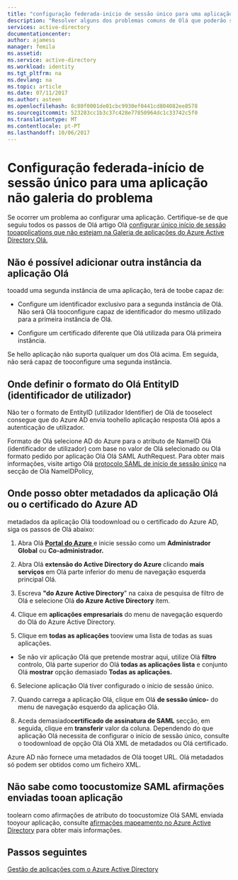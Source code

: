 ```yaml
---
title: "configuração federada-início de sessão único para uma aplicação não Galeria de aaaProblem | Microsoft Docs"
description: "Resolver alguns dos problemas comuns de Olá que poderão surgir quando configurar aplicação SAML personalizada federado único início de sessão tooyour que não está listada no Olá Galeria de aplicações do Azure AD"
services: active-directory
documentationcenter: 
author: ajamess
manager: femila
ms.assetid: 
ms.service: active-directory
ms.workload: identity
ms.tgt_pltfrm: na
ms.devlang: na
ms.topic: article
ms.date: 07/11/2017
ms.author: asteen
ms.openlocfilehash: 8c80f0001de01cbc9930ef0441cd804082ee8578
ms.sourcegitcommit: 523283cc1b3c37c428e77850964dc1c33742c5f0
ms.translationtype: MT
ms.contentlocale: pt-PT
ms.lasthandoff: 10/06/2017
---
```

# <a name="problem-configuring-federated-single-sign-on-for-a-non-gallery-application"></a>Configuração federada-início de sessão único para uma aplicação não galeria do problema

Se ocorrer um problema ao configurar uma aplicação. Certifique-se de que seguiu todos os passos de Olá artigo Olá [configurar único início de sessão tooapplications que não estejam na Galeria de aplicações do Azure Active Directory Olá.](https://docs.microsoft.com/azure/active-directory/active-directory-saas-custom-apps)

## <a name="cant-add-another-instance-of-hello-application"></a>Não é possível adicionar outra instância da aplicação Olá

tooadd uma segunda instância de uma aplicação, terá de toobe capaz de:

-   Configure um identificador exclusivo para a segunda instância de Olá. Não será Olá tooconfigure capaz de identificador do mesmo utilizado para a primeira instância de Olá.

-   Configure um certificado diferente que Olá utilizada para Olá primeira instância.

Se hello aplicação não suporta qualquer um dos Olá acima. Em seguida, não será capaz de tooconfigure uma segunda instância.

## <a name="where-do-i-set-hello-entityid-user-identifier-format"></a>Onde definir o formato do Olá EntityID (identificador de utilizador)

Não ter o formato de EntityID (utilizador Identifier) de Olá de tooselect consegue que do Azure AD envia toohello aplicação resposta Olá após a autenticação de utilizador.

Formato de Olá selecione AD do Azure para o atributo de NameID Olá (identificador de utilizador) com base no valor de Olá selecionado ou Olá formato pedido por aplicação Olá Olá SAML AuthRequest. Para obter mais informações, visite artigo Olá [protocolo SAML de início de sessão único](https://docs.microsoft.com/azure/active-directory/develop/active-directory-single-sign-on-protocol-reference#authnrequest) na secção de Olá NameIDPolicy,

## <a name="where-do-i-get-hello-application-metadata-or-certificate-from-azure-ad"></a>Onde posso obter metadados da aplicação Olá ou o certificado do Azure AD

metadados da aplicação Olá toodownload ou o certificado do Azure AD, siga os passos de Olá abaixo:

1.  Abra Olá [ **Portal do Azure** ](https://portal.azure.com/) e inicie sessão como um **Administrador Global** ou **Co-administrador.**

2.  Abra Olá **extensão do Active Directory do Azure** clicando **mais serviços** em Olá parte inferior do menu de navegação esquerda principal Olá.

3.  Escreva **"do Azure Active Directory**" na caixa de pesquisa de filtro de Olá e selecione Olá **do Azure Active Directory** item.

4.  Clique em **aplicações empresariais** do menu de navegação esquerdo do Olá do Azure Active Directory.

5.  Clique em **todas as aplicações** tooview uma lista de todas as suas aplicações.

   * Se não vir aplicação Olá que pretende mostrar aqui, utilize Olá **filtro** controlo, Olá parte superior do Olá **todas as aplicações lista** e conjunto Olá **mostrar** opção demasiado **Todas as aplicações.**

6.  Selecione aplicação Olá tiver configurado o início de sessão único.

7.  Quando carrega a aplicação Olá, clique em Olá **de sessão único-** do menu de navegação esquerdo da aplicação Olá.

8.  Aceda demasiado**certificado de assinatura de SAML** secção, em seguida, clique em **transferir** valor da coluna. Dependendo do que aplicação Olá necessita de configurar o início de sessão único, consulte o toodownload de opção Olá Olá XML de metadados ou Olá certificado.

Azure AD não fornece uma metadados de Olá tooget URL. Olá metadados só podem ser obtidos como um ficheiro XML.

## <a name="dont-know-how-toocustomize-saml-claims-sent-tooan-application"></a>Não sabe como toocustomize SAML afirmações enviadas tooan aplicação

toolearn como afirmações de atributo do toocustomize Olá SAML enviada tooyour aplicação, consulte [afirmações mapeamento no Azure Active Directory](https://docs.microsoft.com/azure/active-directory/active-directory-claims-mapping) para obter mais informações.

## <a name="next-steps"></a>Passos seguintes
[Gestão de aplicações com o Azure Active Directory](active-directory-enable-sso-scenario.md)
